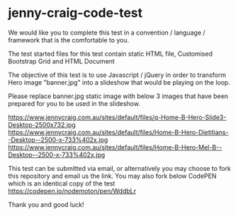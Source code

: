 # jenny-craig-code-test
We would like you to complete this test in a convention / language / framework that is the comfortable to you.

The test started files for this test contain static HTML file, Customised Bootstrap Grid and HTML Document

The objective of this test is to use Javascript / jQuery in order to transform Hero image "banner.jpg" into a slideshow that would be playing on the loop.

Please replace banner.jpg static image with below 3 images that have been prepared for you to be used in the slideshow. 

https://www.jennycraig.com.au/sites/default/files/q-Home-B-Hero-Slide3-Desktop-2500x732.jpg   https://www.jennycraig.com.au/sites/default/files/Home-B-Hero-Dietitians--Desktop--2500-x-733%402x.jpg   https://www.jennycraig.com.au/sites/default/files/Home-B-Hero-Mel-B--Desktop--2500-x-733%402x.jpg

This test can be submitted via email, or alternatively you may choose to fork this repository and 
email us the link. You may also fork below CodePEN which is an identical copy of the test
https://codepen.io/nodemoton/pen/WddbLr 

Thank you and good luck! 
